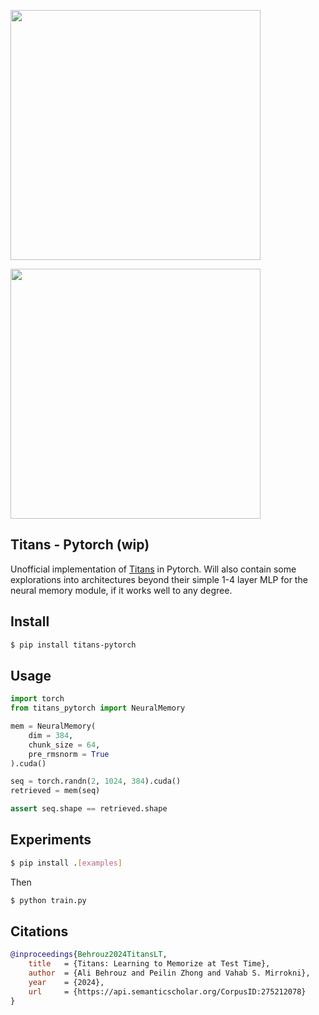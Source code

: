 <img src="./fig2.png" width="400px"></img>

<img src="./fig1.png" width="400px"></img>

## Titans - Pytorch (wip)

Unofficial implementation of [Titans](https://arxiv.org/abs/2501.00663) in Pytorch. Will also contain some explorations into architectures beyond their simple 1-4 layer MLP for the neural memory module, if it works well to any degree.

## Install

```bash
$ pip install titans-pytorch
```

## Usage

```python
import torch
from titans_pytorch import NeuralMemory

mem = NeuralMemory(
    dim = 384,
    chunk_size = 64,
    pre_rmsnorm = True
).cuda()

seq = torch.randn(2, 1024, 384).cuda()
retrieved = mem(seq)

assert seq.shape == retrieved.shape
```

## Experiments

```bash
$ pip install .[examples]
```

Then

```bash
$ python train.py
```

## Citations

```bibtex
@inproceedings{Behrouz2024TitansLT,
    title   = {Titans: Learning to Memorize at Test Time},
    author  = {Ali Behrouz and Peilin Zhong and Vahab S. Mirrokni},
    year    = {2024},
    url     = {https://api.semanticscholar.org/CorpusID:275212078}
}
```

